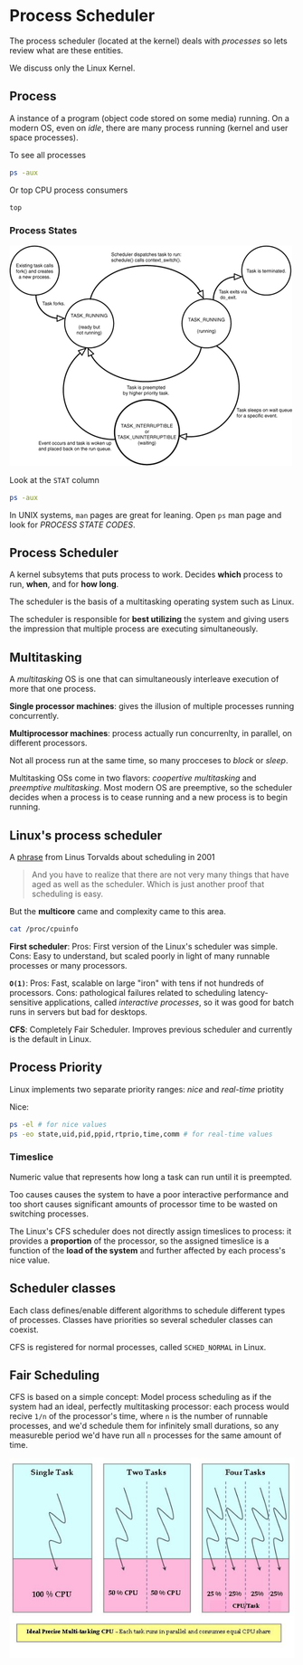 # Process Scheduler

The process scheduler (located at the kernel) deals with *processes* so lets
review what are these entities.

We discuss only the Linux Kernel.

## Process

A instance of a program (object code stored on some media) running. On a
modern OS, even on *idle*, there are many process running (kernel and user
space processes).

To see all processes

```bash
ps -aux
```

Or top CPU process consumers

```bash
top
```
### Process States

![alt text][ps]

Look at the `STAT` column

```bash
ps -aux
```

In UNIX systems, `man` pages are great for leaning. Open `ps` man page and
look for *PROCESS STATE CODES*.

## Process Scheduler

A kernel subsytems that puts process to work. Decides **which** process to run,
**when**, and for **how long**.

The scheduler is the basis of a multitasking operating system such as Linux.

The scheduler is responsible for **best utilizing** the system and giving
users the impression that multiple process are executing simultaneously.


## Multitasking

A *multitasking* OS is one that can simultaneously interleave execution of
more that one process.

**Single processor machines**: gives the illusion of multiple processes running
concurrently.

**Multiprocessor machines**: process actually run concurrenlty, in parallel,
on different processors.

Not all process run at the same time, so many procceses to *block* or *sleep*.

Multitasking OSs come in two flavors: *coopertive multitasking* and
*preemptive multitasking*. Most modern OS are preemptive, so the scheduler
decides when a process is to cease running and a new process is to begin
running.

## Linux's process scheduler

A [phrase][linus-easy-scheduler-2001] from Linus Torvalds about scheduling in 2001

> And you have to realize that there are not very many things that have
> aged as well as the scheduler. Which is just another proof that scheduling
> is easy.

But the **multicore** came and complexity came to this area.


```bash
cat /proc/cpuinfo
```

**First scheduler**: Pros: First version of the Linux's scheduler was simple. Cons: Easy to understand, but
scaled poorly in light of many runnable processes or many processors.

**`O(1)`**: Pros: Fast, scalable on large "iron" with tens if not hundreds of
processors. Cons: pathological failures related to scheduling
latency-sensitive applications, called *interactive processes*, so it was good
for batch runs in servers but bad for desktops.

**CFS**: Completely Fair Scheduler. Improves previous scheduler and currently
is the default in Linux.


## Process Priority

Linux implements two separate priority ranges: *nice* and *real-time* priotity

Nice:

```bash
ps -el # for nice values
ps -eo state,uid,pid,ppid,rtprio,time,comm # for real-time values
```


### Timeslice

Numeric value that represents how long a task can run until it is preempted.

Too causes causes the system to have a poor interactive performance and too
short causes significant amounts of processor time to be wasted on switching processes.

The Linux's CFS scheduler does not directly assign timeslices to process: it
provides a **proportion** of the processor, so the assigned timeslice is a
function of the **load of the system** and further affected by each process's
nice value.


## Scheduler classes

Each class defines/enable different algorithms to schedule different types of
processes. Classes have priorities so several scheduler classes can coexist.

CFS is registered for normal processes, called `SCHED_NORMAL` in Linux.

## Fair Scheduling

CFS is based on a simple concept: Model process scheduling as if the system
had an ideal, perfectly multitasking processor: each process would recive
`1/n` of the processor's time, where `n` is the number of runnable processes,
and we'd schedule them for infinitely small durations, so any measureble
period we'd have run all `n` processes for the same amount of time.


![alt text][imt]

[ps]: images/process-states.jpg "taken from the LKD book"
[linus-easy-scheduler-2001]: http://tech-insider.org/linux/research/2001/1215.html
[imt]: images/ideal-multitasking.jpg "https://www.linuxjournal.com/files/linuxjournal.com/linuxjournal/articles/102/10267/10267f1.jpg"
